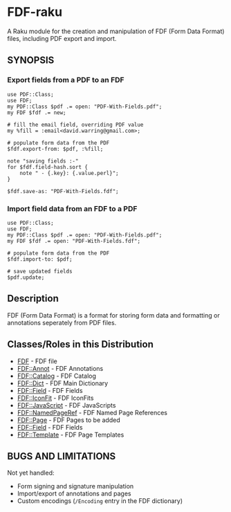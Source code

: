 FDF-raku
========

A Raku module for the creation and manipulation of FDF (Form Data Format)
files, including PDF export and import.

SYNOPSIS
--------

### Export fields from a PDF to an FDF
```
use PDF::Class;
use FDF;
my PDF::Class $pdf .= open: "PDF-With-Fields.pdf";
my FDF $fdf .= new;

# fill the email field, overriding PDF value
my %fill = :email<david.warring@gmail.com>;

# populate form data from the PDF
$fdf.export-from: $pdf, :%fill;

note "saving fields :-"
for $fdf.field-hash.sort {
    note " - {.key}: {.value.perl}";
}

$fdf.save-as: "PDF-With-Fields.fdf";
```


### Import field data from an FDF to a PDF
```
use PDF::Class;
use FDF;
my PDF::Class $pdf .= open: "PDF-With-Fields.pdf";
my FDF $fdf .= open: "PDF-With-Fields.fdf";

# populate form data from the PDF
$fdf.import-to: $pdf;

# save updated fields
$pdf.update;

```

Description
----------
FDF (Form Data Format) is a format for storing form data and formatting or
annotations seperately from PDF files.


Classes/Roles in this Distribution
-------

- [FDF](https://github.com/p6-pdf/FDF-raku/blob/master/doc/FDF.md) - FDF file
- [FDF::Annot](https://github.com/p6-pdf/FDF-raku/blob/master/doc/FDF/Annot.md) - FDF Annotations
- [FDF::Catalog](https://github.com/p6-pdf/FDF-raku/blob/master/doc/FDF/Catalog.md) - FDF Catalog
- [FDF::Dict](https://github.com/p6-pdf/FDF-raku/blob/master/doc/FDF/Dict.md) - FDF Main Dictionary
- [FDF::Field](https://github.com/p6-pdf/FDF-raku/blob/master/doc/FDF/Field.md) - FDF Fields
- [FDF::IconFit](https://github.com/p6-pdf/FDF-raku/blob/master/doc/FDF/IconFit.md) - FDF IconFits
- [FDF::JavaScript](https://github.com/p6-pdf/FDF-raku/blob/master/doc/FDF/JavaScript.md) - FDF JavaScripts
- [FDF::NamedPageRef](https://github.com/p6-pdf/FDF-raku/blob/master/doc/FDF/NamedPageRef.md) - FDF Named Page References
- [FDF::Page](https://github.com/p6-pdf/FDF-raku/blob/master/doc/FDF/Page.md) - FDF Pages to be added
- [FDF::Field](https://github.com/p6-pdf/FDF-raku/blob/master/doc/FDF/Field.md) - FDF Fields
- [FDF::Template](https://github.com/p6-pdf/FDF-raku/blob/master/doc/FDF/Template.md) - FDF Page Templates



BUGS AND LIMITATIONS
----
Not yet handled:

- Form signing and signature manipulation
- Import/export of annotations and pages
- Custom encodings (`/Encoding` entry in the FDF dictionary)
